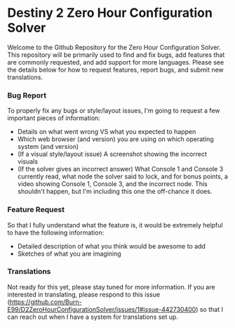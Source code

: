 # Destiny 2 Zero Hour Configuration Solver
Welcome to the Github Repository for the Zero Hour Configuration Solver.  This repository will be primarily used to find and fix bugs, add features that are commonly requested, and add support for more languages.  Please see the details below for how to request features, report bugs, and submit new translations.

### Bug Report
To properly fix any bugs or style/layout issues, I'm going to request a few important pieces of information:
- Details on what went wrong VS what you expected to happen
- Which web browser (and version) you are using on which operating system (and version)
- (If a visual style/layout issue) A screenshot showing the incorrect visuals
- (If the solver gives an incorrect answer) What Console 1 and Console 3 currently read, what node the solver said to lock, and for bonus points, a video showing Console 1, Console 3, and the incorrect node.  This shouldn't happen, but I'm including this one the off-chance it does.

### Feature Request
So that I fully understand what the feature is, it would be extremely helpful to have the following information:
- Detailed description of what you think would be awesome to add
- Sketches of what you are imagining

### Translations
Not ready for this yet, please stay tuned for more information.  If you are interested in translating, please respond to this issue (https://github.com/Burn-E99/D2ZeroHourConfigurationSolver/issues/1#issue-442730400) so that I can reach out when I have a system for translations set up.
